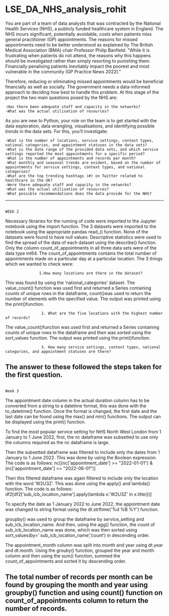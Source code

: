 # LSE_DA_NHS_analysis_rohit
You are part of a team of data analysts that was contracted by the National Health Services (NHS), a publicly funded healthcare system in England. The NHS incurs significant, potentially avoidable, costs when patients miss general practitioner (GP) appointments. The reasons for missed appointments need to be better understood as explained by The British Medical Association (BMA) chair Professor Philip Banfield:
            "While it is frustrating when patients do not attend, the reasons why this happens should be investigated rather than simply resorting to punishing them.      Financially penalising patients inevitably impact the poorest and most vulnerable in the community (GP Practice News 2022)." 

Therefore, reducing or eliminating missed appointments would be beneficial financially as well as socially. The government needs a data-informed approach to deciding how best to handle this problem. At this stage of the project the two main questions posed by the NHS are:

    -Has there been adequate staff and capacity in the networks?
    -What was the actual utilisation of resources?

As you are new to Python, your role on the team is to get started with the data exploration, data wrangling, visualisations, and identifying possible trends in the data sets. For this, you’ll investigate:

    -What is the number of locations, service settings, context types, national categories, and appointment statuses in the data sets?
    -What is the date range of the provided data sets, and which service settings reported the most appointments for a specific period?
    -What is the number of appointments and records per month?
    -What monthly and seasonal trends are evident, based on the number of appointments for service settings, context types, and national categories?
    -What are the top trending hashtags (#) on Twitter related to healthcare in the UK?
    -Were there adequate staff and capacity in the networks?
    -What was the actual utilisation of resources?
    -What possible recommendations does the data provide for the NHS?
-------------------------------------------------------------------------------------------------------------------------------------------------------------------------
                                                                              WEEK 2
Necessary libraries for the running of code were imported to the Jupyter notebook using the import function. The 3 datasets were imported to the notebook using the appropriate pandas read_() function. None of the datasets were found to have null values. Descriptive statistics were used to find the spread of the data of each dataset using the describe() function. Only the column count_of_appointments in all three data sets were of the data type int64. The count_of_appointments contains the total number of appointments made on a particular day at a particular location.
The 3 things which we wanted to check were:

                   1.How many locations are there in the dataset?
This was found by using the ‘national_categories’ dataset. The value_count() function was used first and returned a Series containing counts of unique rows in the dataframe, count()was used to return the number of elements with the specified value. The output was printed using the print()function.

                    2. What are the five locations with the highest number of records?
The value_count()function was used first and returned a Series containing counts of unique rows in the dataframe and then was sorted using the sort_values function. The output was printed using the print()function.

                    3. How many service settings, context types, national categories, and appointment statuses are there? 
 The answer to these followed the steps taken for the first question.
 ------------------------------------------------------------------------------------------------------------------------------------------------------------------------
                                                                              Week 3

The appointment date column in the actual duration column has to be converted from a string to a datetime format, this was done with the to_datetime() function. Once the format is changed, the first date and the last date can be found using the max() and min() functions. The output can be displayed using the print() function.

To find the most popular service setting for NHS North West London from 1 January  to 1 June 2022, first, the nc dataframe was subsetted to use only the columns required as the nc dataframe is large. 

Then the subsetted dataframe was filtered to include only the dates from 1 January to 1 June 2022. This was done by using the Boolean expression. The code is as follows: 
nc[(nc['appointment_date'] >= "2022-01-01") & (nc['appointment_date'] <= "2022-06-01")]

Then this filtered dataframe was again filtered to include only the location with the word ‘W2U3Z’. This was done using the apply() and lambda() function. The code is as follows:
df2[df2['sub_icb_location_name'].apply(lambda x:'W2U3Z' in x.title())]

To specify the date as 1 January 2022 to June 2022, the appointment date was changed to string format using the dt.strftime('%d %B %Y') function.

groupby() was used to group the dataframe by service_setting and sub_icb_location_name. And then, using the agg() function, the count of sub_icb_location_name was done, which was then sorted using sort_values(by=’ sub_icb_location_name’,’count’) in descending order.

The appointment_month column was split into month and year using dt.year and dt.month. Using the grouby() function, grouped the year and month column and then using the sum() function, summed the count_of_appointments and sorted it by descending order.

The total number of records per month can be found by grouping the month and year using groupby() function and using count() function on count_of_appointments column to return the number of records.
-------------------------------------------------------------------------------------------------------------------------------------------------------------------------
